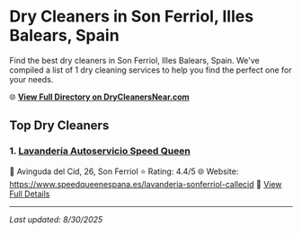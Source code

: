 # Dry Cleaners in Son Ferriol, Illes Balears, Spain

Find the best dry cleaners in Son Ferriol, Illes Balears, Spain. We've compiled a list of 1 dry cleaning services to help you find the perfect one for your needs.

🌐 **[View Full Directory on DryCleanersNear.com](https://drycleanersnear.com/city/Spain/Illes%20Balears/Son%20Ferriol)**

## Top Dry Cleaners

### 1. [Lavandería Autoservicio Speed Queen](https://drycleanersnear.com/dryCleaner/68b0e22b033494bdc84ab4c3/lavander-a-autoservicio-speed-queen)
📍 Avinguda del Cid, 26, Son Ferriol
⭐ Rating: 4.4/5
🌐 Website: https://www.speedqueenespana.es/lavanderia-sonferriol-callecid
🔗 [View Full Details](https://drycleanersnear.com/dryCleaner/68b0e22b033494bdc84ab4c3/lavander-a-autoservicio-speed-queen)


---

*Last updated: 8/30/2025*
